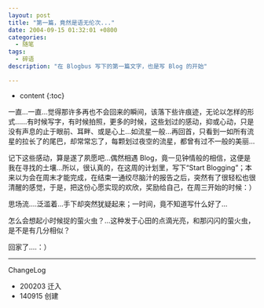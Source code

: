 ```yaml
---
layout: post
title: "第一篇，竟然是语无伦次..."
date: 2004-09-15 01:32:01 +0800
categories:
  - 随笔
tags:
  - 碎语 
description: "在 Blogbus 写下的第一篇文字，也是写 Blog 的开始"

---
```

* content
{:toc}

一直...一直...觉得那许多再也不会回来的瞬间，该落下些许痕迹，无论以怎样的形式......有时候写字，有时候拍照，更多的时候，这些划过的感动，抑或心动，只是没有声息的止于眼前、耳畔、或是心上...如流星一般...再回首，只看到一如所有流星的拉长了的尾巴，却常常忘了，每颗划过夜空的流星，都曾有过不一般的美丽...

记下这些感动，算是遂了夙愿吧...偶然相遇 Blog，竟一见钟情般的相信，这便是我在寻找的土壤...所以，很认真的，在这周的计划里，写下“Start Blogging”；本来以为会在周末才能完成，在结束一通绞尽脑汁的报告之后，突然有了很轻松也很清醒的感觉，于是，把这份心愿实现的欢欣，奖励给自己，在周三开始的时候：）

思场流....泛滥着...手下却突然犹疑起来；一时间，竟不知道写什么好了...

怎么会想起小时候捉的萤火虫？...这种发于心田的点滴光亮，和那闪闪的萤火虫，是不是有几分相似？

回家了....：）

----
ChangeLog

- 200203 迁入
- 140915 创建
